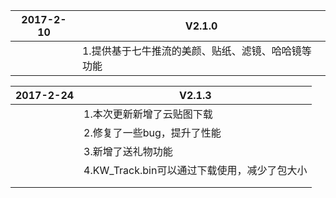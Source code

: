 | 2017-2-10 | V2.1.0                     |
| --------- | -------------------------- |
|           | 1.提供基于七牛推流的美颜、贴纸、滤镜、哈哈镜等功能 |

| 2017-2-24 | V2.1.3                        |
| --------- | ----------------------------- |
|           | 1.本次更新新增了云贴图下载                |
|           | 2.修复了一些bug，提升了性能              |
|           | 3.新增了送礼物功能                    |
|           | 4.KW_Track.bin可以通过下载使用，减少了包大小 |
|           |                               |
|           |                               |

